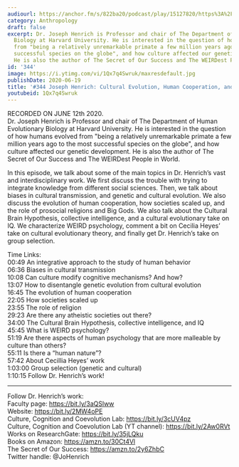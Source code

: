 ```yaml
---
audiourl: https://anchor.fm/s/822ba20/podcast/play/15127820/https%3A%2F%2Fd3ctxlq1ktw2nl.cloudfront.net%2Fproduction%2F2020-5-13%2F81908163-44100-2-19c8e33627523.m4a
category: Anthropology
draft: false
excerpt: Dr. Joseph Henrich is Professor and chair of The Department of Human Evolutionary
  Biology at Harvard University. He is interested in the question of how humans evolved
  from "being a relatively unremarkable primate a few million years ago to the most
  successful species on the globe", and how culture affected our genetic development.
  He is also the author of The Secret of Our Success and The WEIRDest People in World.
id: '344'
image: https://i.ytimg.com/vi/1Qx7q4Swruk/maxresdefault.jpg
publishDate: 2020-06-19
title: '#344 Joseph Henrich: Cultural Evolution, Human Cooperation, and WEIRD Psychology'
youtubeid: 1Qx7q4Swruk
---
```

<div class="timelinks">

RECORDED ON JUNE 12th 2020.  
Dr. Joseph Henrich is Professor and chair of The Department of Human Evolutionary Biology at Harvard University. He is interested in the question of how humans evolved from "being a relatively unremarkable primate a few million years ago to the most successful species on the globe", and how culture affected our genetic development. He is also the author of The Secret of Our Success and The WEIRDest People in World.

In this episode, we talk about some of the main topics in Dr. Henrich’s vast and interdisciplinary work. We first discuss the trouble with trying to integrate knowledge from different social sciences. Then, we talk about biases in cultural transmission, and genetic and cultural evolution. We also discuss the evolution of human cooperation, how societies scaled up, and the role of prosocial religions and Big Gods. We also talk about the Cultural Brain Hypothesis, collective intelligence, and a cultural evolutionary take on IQ. We characterize WEIRD psychology, comment a bit on Cecilia Heyes’ take on cultural evolutionary theory, and finally get Dr. Henrich’s take on group selection.

Time Links:  
<time>00:49</time> An integrative approach to the study of human behavior  
<time>06:36</time> Biases in cultural transmission  
<time>10:08</time> Can culture modify cognitive mechanisms? And how?  
<time>13:07</time> How to disentangle genetic evolution from cultural evolution  
<time>16:45</time> The evolution of human cooperation  
<time>22:05</time> How societies scaled up  
<time>23:55</time> The role of religion  
<time>29:23</time> Are there any atheistic societies out there?  
<time>34:00</time> The Cultural Brain Hypothesis, collective intelligence, and IQ  
<time>45:45</time> What is WEIRD psychology?  
<time>51:19</time> Are there aspects of human psychology that are more malleable by culture than others?  
<time>55:11</time> Is there a “human nature”?  
<time>57:42</time> About Cecillia Heyes’ work  
<time>1:03:00</time> Group selection (genetic and cultural)  
<time>1:10:15</time> Follow Dr. Henrich’s work!

---

Follow Dr. Henrich’s work:  
Faculty page: https://bit.ly/3aQSlww  
Website: https://bit.ly/2MW4oPE  
Culture, Cognition and Coevolution Lab: https://bit.ly/3cUV4pz  
Culture, Cognition and Coevolution Lab (YT channel): https://bit.ly/2Aw0RVt  
Works on ResearchGate: https://bit.ly/35jLQku  
Books on Amazon: https://amzn.to/30Ct4Vl  
The Secret of Our Success: https://amzn.to/2y6ZhbC  
Twitter handle: @JoHenrich
</div>

